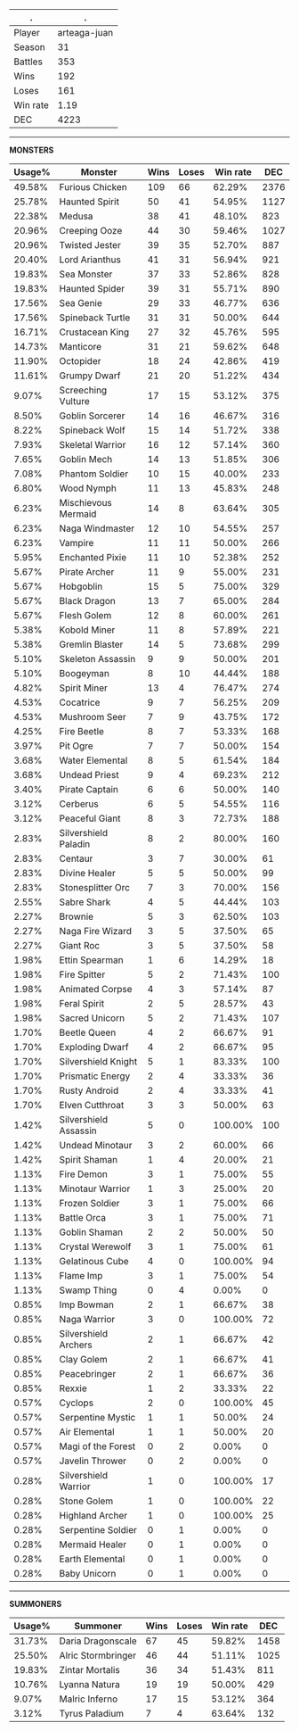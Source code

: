 .|.
|-|-
Player|arteaga-juan
Season|31
Battles|353
Wins|192
Loses|161
Win rate|1.19
DEC|4223

---
**MONSTERS**

Usage%|Monster|Wins|Loses|Win rate|DEC|
-|-|-|-|-|-|
49.58%|Furious Chicken|109|66|62.29%|2376|
25.78%|Haunted Spirit|50|41|54.95%|1127|
22.38%|Medusa|38|41|48.10%|823|
20.96%|Creeping Ooze|44|30|59.46%|1027|
20.96%|Twisted Jester|39|35|52.70%|887|
20.40%|Lord Arianthus|41|31|56.94%|921|
19.83%|Sea Monster|37|33|52.86%|828|
19.83%|Haunted Spider|39|31|55.71%|890|
17.56%|Sea Genie|29|33|46.77%|636|
17.56%|Spineback Turtle|31|31|50.00%|644|
16.71%|Crustacean King|27|32|45.76%|595|
14.73%|Manticore|31|21|59.62%|648|
11.90%|Octopider|18|24|42.86%|419|
11.61%|Grumpy Dwarf|21|20|51.22%|434|
9.07%|Screeching Vulture|17|15|53.12%|375|
8.50%|Goblin Sorcerer|14|16|46.67%|316|
8.22%|Spineback Wolf|15|14|51.72%|338|
7.93%|Skeletal Warrior|16|12|57.14%|360|
7.65%|Goblin Mech|14|13|51.85%|306|
7.08%|Phantom Soldier|10|15|40.00%|233|
6.80%|Wood Nymph|11|13|45.83%|248|
6.23%|Mischievous Mermaid|14|8|63.64%|305|
6.23%|Naga Windmaster|12|10|54.55%|257|
6.23%|Vampire|11|11|50.00%|266|
5.95%|Enchanted Pixie|11|10|52.38%|252|
5.67%|Pirate Archer|11|9|55.00%|231|
5.67%|Hobgoblin|15|5|75.00%|329|
5.67%|Black Dragon|13|7|65.00%|284|
5.67%|Flesh Golem|12|8|60.00%|261|
5.38%|Kobold Miner|11|8|57.89%|221|
5.38%|Gremlin Blaster|14|5|73.68%|299|
5.10%|Skeleton Assassin|9|9|50.00%|201|
5.10%|Boogeyman|8|10|44.44%|188|
4.82%|Spirit Miner|13|4|76.47%|274|
4.53%|Cocatrice|9|7|56.25%|209|
4.53%|Mushroom Seer|7|9|43.75%|172|
4.25%|Fire Beetle|8|7|53.33%|168|
3.97%|Pit Ogre|7|7|50.00%|154|
3.68%|Water Elemental|8|5|61.54%|184|
3.68%|Undead Priest|9|4|69.23%|212|
3.40%|Pirate Captain|6|6|50.00%|140|
3.12%|Cerberus|6|5|54.55%|116|
3.12%|Peaceful Giant|8|3|72.73%|188|
2.83%|Silvershield Paladin|8|2|80.00%|160|
2.83%|Centaur|3|7|30.00%|61|
2.83%|Divine Healer|5|5|50.00%|99|
2.83%|Stonesplitter Orc|7|3|70.00%|156|
2.55%|Sabre Shark|4|5|44.44%|103|
2.27%|Brownie|5|3|62.50%|103|
2.27%|Naga Fire Wizard|3|5|37.50%|65|
2.27%|Giant Roc|3|5|37.50%|58|
1.98%|Ettin Spearman|1|6|14.29%|18|
1.98%|Fire Spitter|5|2|71.43%|100|
1.98%|Animated Corpse|4|3|57.14%|87|
1.98%|Feral Spirit|2|5|28.57%|43|
1.98%|Sacred Unicorn|5|2|71.43%|107|
1.70%|Beetle Queen|4|2|66.67%|91|
1.70%|Exploding Dwarf|4|2|66.67%|95|
1.70%|Silvershield Knight|5|1|83.33%|100|
1.70%|Prismatic Energy|2|4|33.33%|36|
1.70%|Rusty Android|2|4|33.33%|41|
1.70%|Elven Cutthroat|3|3|50.00%|63|
1.42%|Silvershield Assassin|5|0|100.00%|100|
1.42%|Undead Minotaur|3|2|60.00%|66|
1.42%|Spirit Shaman|1|4|20.00%|21|
1.13%|Fire Demon|3|1|75.00%|55|
1.13%|Minotaur Warrior|1|3|25.00%|20|
1.13%|Frozen Soldier|3|1|75.00%|66|
1.13%|Battle Orca|3|1|75.00%|71|
1.13%|Goblin Shaman|2|2|50.00%|50|
1.13%|Crystal Werewolf|3|1|75.00%|61|
1.13%|Gelatinous Cube|4|0|100.00%|94|
1.13%|Flame Imp|3|1|75.00%|54|
1.13%|Swamp Thing|0|4|0.00%|0|
0.85%|Imp Bowman|2|1|66.67%|38|
0.85%|Naga Warrior|3|0|100.00%|72|
0.85%|Silvershield Archers|2|1|66.67%|42|
0.85%|Clay Golem|2|1|66.67%|41|
0.85%|Peacebringer|2|1|66.67%|36|
0.85%|Rexxie|1|2|33.33%|22|
0.57%|Cyclops|2|0|100.00%|45|
0.57%|Serpentine Mystic|1|1|50.00%|24|
0.57%|Air Elemental|1|1|50.00%|20|
0.57%|Magi of the Forest|0|2|0.00%|0|
0.57%|Javelin Thrower|0|2|0.00%|0|
0.28%|Silvershield Warrior|1|0|100.00%|17|
0.28%|Stone Golem|1|0|100.00%|22|
0.28%|Highland Archer|1|0|100.00%|25|
0.28%|Serpentine Soldier|0|1|0.00%|0|
0.28%|Mermaid Healer|0|1|0.00%|0|
0.28%|Earth Elemental|0|1|0.00%|0|
0.28%|Baby Unicorn|0|1|0.00%|0|

---
**SUMMONERS**

Usage%|Summoner|Wins|Loses|Win rate|DEC|
-|-|-|-|-|-|
31.73%|Daria Dragonscale|67|45|59.82%|1458|
25.50%|Alric Stormbringer|46|44|51.11%|1025|
19.83%|Zintar Mortalis|36|34|51.43%|811|
10.76%|Lyanna Natura|19|19|50.00%|429|
9.07%|Malric Inferno|17|15|53.12%|364|
3.12%|Tyrus Paladium|7|4|63.64%|132|
